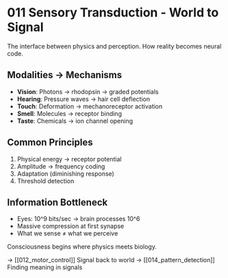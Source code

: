 # 011 Sensory Transduction - World to Signal

The interface between physics and perception. How reality
becomes neural code.

## Modalities → Mechanisms
- **Vision**: Photons → rhodopsin → graded potentials
- **Hearing**: Pressure waves → hair cell deflection
- **Touch**: Deformation → mechanoreceptor activation
- **Smell**: Molecules → receptor binding
- **Taste**: Chemicals → ion channel opening

## Common Principles
1. Physical energy → receptor potential
2. Amplitude → frequency coding
3. Adaptation (diminishing response)
4. Threshold detection

## Information Bottleneck
- Eyes: 10^9 bits/sec → brain processes 10^6
- Massive compression at first synapse
- What we sense ≠ what we perceive

Consciousness begins where physics meets biology.

→ [[012_motor_control]] Signal back to world
→ [[014_pattern_detection]] Finding meaning in signals